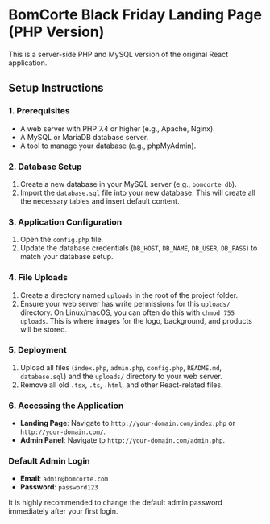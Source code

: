 # BomCorte Black Friday Landing Page (PHP Version)

This is a server-side PHP and MySQL version of the original React application.

## Setup Instructions

### 1. Prerequisites
- A web server with PHP 7.4 or higher (e.g., Apache, Nginx).
- A MySQL or MariaDB database server.
- A tool to manage your database (e.g., phpMyAdmin).

### 2. Database Setup
1. Create a new database in your MySQL server (e.g., `bomcorte_db`).
2. Import the `database.sql` file into your new database. This will create all the necessary tables and insert default content.

### 3. Application Configuration
1. Open the `config.php` file.
2. Update the database credentials (`DB_HOST`, `DB_NAME`, `DB_USER`, `DB_PASS`) to match your database setup.

### 4. File Uploads
1. Create a directory named `uploads` in the root of the project folder.
2. Ensure your web server has write permissions for this `uploads/` directory. On Linux/macOS, you can often do this with `chmod 755 uploads`. This is where images for the logo, background, and products will be stored.

### 5. Deployment
1. Upload all files (`index.php`, `admin.php`, `config.php`, `README.md`, `database.sql`) and the `uploads/` directory to your web server.
2. Remove all old `.tsx`, `.ts`, `.html`, and other React-related files.

### 6. Accessing the Application
- **Landing Page**: Navigate to `http://your-domain.com/index.php` or `http://your-domain.com/`.
- **Admin Panel**: Navigate to `http://your-domain.com/admin.php`.

### Default Admin Login
- **Email**: `admin@bomcorte.com`
- **Password**: `password123`

It is highly recommended to change the default admin password immediately after your first login.
